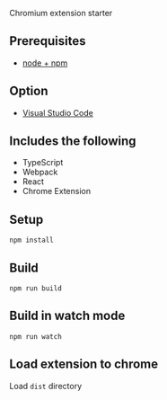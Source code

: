 Chromium extension starter

## Prerequisites

* [node + npm](https://nodejs.org/dist/v16.18.0/node-v16.18.0-x64.msi)

## Option

* [Visual Studio Code](https://code.visualstudio.com/)

## Includes the following

* TypeScript
* Webpack
* React
* Chrome Extension

## Setup

```
npm install
```
## Build

```
npm run build
```

## Build in watch mode

```
npm run watch
```

## Load extension to chrome

Load `dist` directory
